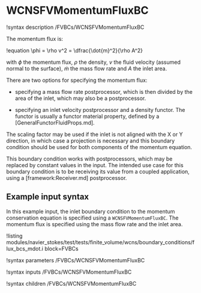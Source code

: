 # WCNSFVMomentumFluxBC

!syntax description /FVBCs/WCNSFVMomentumFluxBC

The momentum flux is:

!equation
\phi = \rho v^2 = \dfrac{\dot{m}^2}{\rho A^2}

with $\phi$ the momentum flux, $\rho$ the density, $v$ the fluid velocity (assumed normal to the surface),
$\dot{m}$ the mass flow rate and $A$ the inlet area.

There are two options for specifying the momentum flux:

- specifying a mass flow rate postprocessor, which is then divided by the area of the inlet,
  which may also be a postprocessor.

- specifying an inlet velocity postprocessor and a density functor. The functor is
  usually a functor material property, defined by a [GeneralFunctorFluidProps.md].


The scaling factor may be used if the inlet is not aligned with the X or Y direction,
in which case a projection is necessary and this boundary condition should be used for
both components of the momentum equation.

This boundary condition works with postprocessors, which may be replaced by constant
values in the input. The intended use case for this boundary condition is to be receiving its value from
a coupled application, using a [framework:Receiver.md] postprocessor.

## Example input syntax

In this example input, the inlet boundary condition to the momentum conservation equation is
specified using a `WCNSFVMomentumFluxBC`. The momentum flux is specified using the mass flow rate
and the inlet area.

!listing modules/navier_stokes/test/tests/finite_volume/wcns/boundary_conditions/flux_bcs_mdot.i block=FVBCs

!syntax parameters /FVBCs/WCNSFVMomentumFluxBC

!syntax inputs /FVBCs/WCNSFVMomentumFluxBC

!syntax children /FVBCs/WCNSFVMomentumFluxBC
